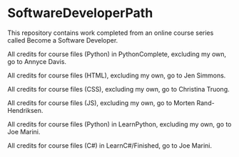 # SoftwareDeveloperPath
This repository contains work completed from an online course series called Become a Software Developer. 

All credits for course files (Python) in PythonComplete, excluding my own, go to Annyce Davis. 

All credits for course files (HTML), excluding my own, go to Jen Simmons.

All credits for course files (CSS), excluding my own, go to Christina Truong.

All credits for course files (JS), excluding my own, go to Morten Rand-Hendriksen.

All credits for course files (Python) in LearnPython, excluding my own, go to Joe Marini.

All credits for course files (C#) in LearnC#/Finished, go to Joe Marini.
